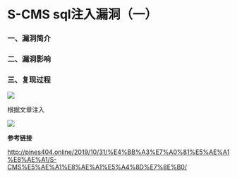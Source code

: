 # S-CMS sql注入漏洞（一）

### 一、漏洞简介

### 二、漏洞影响

### 三、复现过程

![](images/15893384346363.jpg)


根据文章注入

![](images/15893384402992.jpg)


**参考链接**

http://pines404.online/2019/10/31/%E4%BB%A3%E7%A0%81%E5%AE%A1%E8%AE%A1/S-CMS%E5%AE%A1%E8%AE%A1%E5%A4%8D%E7%8E%B0/
